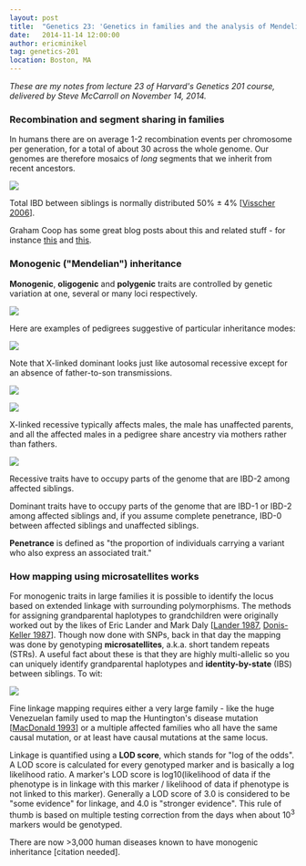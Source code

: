 ```yaml
---
layout: post
title:  "Genetics 23: 'Genetics in families and the analysis of Mendelian traits'"
date:   2014-11-14 12:00:00
author: ericminikel
tag: genetics-201
location: Boston, MA
---
```


*These are my notes from lecture 23 of Harvard's Genetics 201 course, delivered by Steve McCarroll on November 14, 2014.*

### Recombination and segment sharing in families

In humans there are on average 1-2 recombination events per chromosome per generation, for a total of about 30 across the whole genome. Our genomes are therefore mosaics of *long* segments that we inherit from recent ancestors.

![](/media/2014/11/identity-by-descent.png)

Total IBD between siblings is normally distributed 50% &plusmn; 4% [[Visscher 2006]].

Graham Coop has some great blog posts about this and related stuff - for instance [this](http://gcbias.org/2014/01/26/genomic-variation-in-sharing-between-siblings/) and [this](http://gcbias.org/2013/11/04/how-much-of-your-genome-do-you-inherit-from-a-particular-ancestor/).

### Monogenic ("Mendelian") inheritance

**Monogenic**, **oligogenic** and **polygenic** traits are controlled by genetic variation at one, several or many loci respectively.

![](/media/2014/11/key-to-pedigree-charts.png)

Here are examples of pedigrees suggestive of particular inheritance modes:

![](/media/2014/11/autosomal-dominant.png)

Note that X-linked dominant looks just like autosomal recessive except for an absence of father-to-son transmissions.

![](/media/2014/11/autosomal-recessive.png)

![](/media/2014/11/x-linked-recessive.png)

X-linked recessive typically affects males, the male has unaffected parents, and all the affected males in a pedigree share ancestry via mothers rather than fathers.

![](/media/2014/11/mitochondrial.png)

Recessive traits have to occupy parts of the genome that are IBD-2 among affected siblings.

Dominant traits have to occupy parts of the genome that are IBD-1 or IBD-2 among affected siblings and, if you assume complete penetrance, IBD-0 between affected siblings and unaffected siblings.

**Penetrance** is defined as "the proportion of individuals carrying a variant who also express an associated trait."

### How mapping using microsatellites works

For monogenic traits in large families it is possible to identify the locus based on extended linkage with surrounding polymorphisms. The methods for assigning grandparental haplotypes to grandchildren were originally worked out by the likes of Eric Lander and Mark Daly [[Lander 1987], [Donis-Keller 1987]]. Though now done with SNPs, back in that day the mapping was done by genotyping **microsatellites**, a.k.a. short tandem repeats (STRs). A useful fact about these is that they are highly multi-allelic so you can uniquely identify grandparental haplotypes and **identity-by-state** (IBS) between siblings. To wit:

![](/media/2014/11/microsatellite-ibs-mapping.png)

Fine linkage mapping requires either a very large family - like the huge Venezuelan family used to map the Huntington's disease mutation [[MacDonald 1993]] or a multiple affected families who all have the same causal mutation, or at least have causal mutations at the same locus.

Linkage is quantified using a **LOD score**, which stands for "log of the odds". A LOD score is calculated for every genotyped marker and is basically a log likelihood ratio. A marker's LOD score is log10(likelihood of data if the phenotype is in linkage with this marker / likelihood of data if phenotype is not linked to this marker). Generally a LOD score of 3.0 is considered to be "some evidence" for linkage, and 4.0 is "stronger evidence". This rule of thumb is based on multiple testing correction from the days when about 10<sup>3</sup> markers would be genotyped.

There are now >3,000 human diseases known to have monogenic inheritance \[citation needed\].

[Visscher 2006]: http://www.ncbi.nlm.nih.gov/pubmed/16565746/ "Visscher PM, Medland SE, Ferreira MA, Morley KI, Zhu G, Cornes BK, Montgomery  GW, Martin NG. Assumption-free estimation of heritability from genome-wide identity-by-descent sharing between full siblings. PLoS Genet. 2006 Mar;2(3):e41. Epub 2006 Mar 24. PubMed PMID: 16565746; PubMed Central PMCID: PMC1413498."

[Lander 1987]: http://www.ncbi.nlm.nih.gov/pubmed/3692487 "Lander ES, Green P, Abrahamson J, Barlow A, Daly MJ, Lincoln SE, Newberg LA. MAPMAKER: an interactive computer package for constructing primary genetic linkage maps of experimental and natural populations. Genomics. 1987 Oct;1(2):174-81. Erratum in: Genomics. 2009 Apr;93(4):398. Newburg, L [corrected  to Newberg, L A]. PubMed PMID: 3692487."

[Donis-Keller 1987]: http://www.ncbi.nlm.nih.gov/pubmed/3664638 "Donis-Keller H, Green P, Helms C, Cartinhour S, Weiffenbach B, Stephens K, Keith TP, Bowden DW, Smith DR, Lander ES, et al. A genetic linkage map of the human genome. Cell. 1987 Oct 23;51(2):319-37. PubMed PMID: 3664638."

[MacDonald 1993]: http://www.ncbi.nlm.nih.gov/pubmed/8458085 "A novel gene containing a trinucleotide repeat that is expanded and unstable on Huntington's disease chromosomes. The Huntington's Disease Collaborative Research Group. Cell. 1993 Mar 26;72(6):971-83. PubMed PMID: 8458085."
